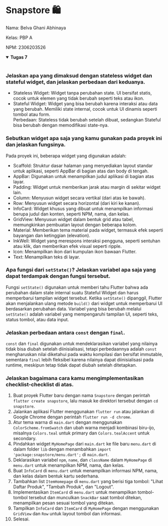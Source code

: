 # Snapstore 🛍️

Nama: Belva Ghani Abhinaya

Kelas: PBP A

NPM: 2306203526

<details open>
<summary><b>Tugas 7</b></summary>
<br>

### Jelaskan apa yang dimaksud dengan stateless widget dan stateful widget, dan jelaskan perbedaan dari keduanya.

- Stateless Widget: Widget tanpa perubahan state. UI bersifat statis, cocok untuk elemen yang tidak berubah seperti teks atau ikon.
- Stateful Widget: Widget yang bisa berubah karena interaksi atau data yang berubah. Memiliki state internal, cocok untuk UI dinamis seperti tombol atau form. <br>
Perbedaan: Stateless tidak berubah setelah dibuat, sedangkan Stateful bisa berubah dengan memodifikasi state-nya.<br>

### Sebutkan widget apa saja yang kamu gunakan pada proyek ini dan jelaskan fungsinya.

Pada proyek ini, beberapa widget yang digunakan adalah:

- Scaffold: Struktur dasar halaman yang menyediakan layout standar untuk aplikasi, seperti AppBar di bagian atas dan body di tengah.
- AppBar: Digunakan untuk menampilkan judul aplikasi di bagian atas layar.
- Padding: Widget untuk memberikan jarak atau margin di sekitar widget lain.
- Column: Menyusun widget secara vertikal (dari atas ke bawah).
- Row: Menyusun widget secara horizontal (dari kiri ke kanan).
- InfoCard: Widget khusus yang dibuat untuk menampilkan informasi berupa judul dan konten, seperti NPM, nama, dan kelas.
- GridView: Menyusun widget dalam bentuk grid atau tabel, memungkinkan pembuatan layout dengan beberapa kolom.
- Material: Memberikan tema material pada widget, termasuk efek seperti bayangan dan ketinggian (elevation).
- InkWell: Widget yang merespons interaksi pengguna, seperti sentuhan atau klik, dan memberikan efek visual seperti ripple.
- Icon: Menampilkan ikon dari kumpulan ikon bawaan Flutter.
- Text: Menampilkan teks di layar.<br>

### Apa fungsi dari `setState()`? Jelaskan variabel apa saja yang dapat terdampak dengan fungsi tersebut.

Fungsi `setState()` digunakan untuk memberi tahu Flutter bahwa ada perubahan dalam state internal suatu Stateful Widget dan harus memperbarui tampilan widget tersebut. Ketika `setState()` dipanggil, Flutter akan menjalankan ulang metode `build()` dari widget untuk memperbarui UI berdasarkan perubahan data. Variabel yang bisa berubah melalui `setState()` adalah variabel yang mempengaruhi tampilan UI, seperti teks, status tombol, atau data input.<br>

### Jelaskan perbedaan antara `const` dengan `final`.

`const` dan `final` digunakan untuk mendeklarasikan variabel yang nilainya tidak bisa diubah setelah diinisialisasi, tetapi perbedaannya adalah `const` mengharuskan nilai diketahui pada waktu kompilasi dan bersifat immutable, sementara `final` lebih fleksibel karena nilainya dapat diinisialisasi pada runtime, meskipun tetap tidak dapat diubah setelah ditetapkan.

### Jelaskan bagaimana cara kamu mengimplementasikan checklist-checklist di atas.

1. Buat proyek Flutter baru dengan nama `Snapstore` dengan perintah `flutter create snapstore`, lalu masuk ke direktori tersebut dengan `cd snapstore`.
2. Jalankan aplikasi Flutter menggunakan `flutter run` atau jalankan di Google Chrome dengan perintah `flutter run -d chrome`.
3. Atur tema warna di `main.dart` dengan menggunakan `ColorScheme.fromSwatch` dan ubah warna menjadi kombinasi biru-ijo, misalnya `Colors.teal` untuk primary dan `Colors.tealAccent` untuk secondary.
4. Pindahkan widget `MyHomePage` dari `main.dart` ke file baru `menu.dart` di dalam folder `lib` dengan menambahkan `import 'package:snapstore/menu.dart';` di `main.dart`.
5. Deklarasikan variabel `npm`, `name`, dan `className` dalam `MyHomePage` di `menu.dart` untuk menampilkan NPM, nama, dan kelas.
6. Buat `InfoCard` di `menu.dart` untuk menampilkan informasi NPM, nama, dan kelas dalam bentuk kartu sederhana.
7. Tambahkan list `ItemHomepage` di `menu.dart` yang berisi tiga tombol: "Lihat Daftar Produk", "Tambah Produk", dan "Logout".
8. Implementasikan `ItemCard` di `menu.dart` untuk menampilkan tombol-tombol tersebut dan munculkan `SnackBar` saat tombol ditekan, menampilkan pesan sesuai tombol yang ditekan.
9. Tampilkan `InfoCard` dan `ItemCard` di `MyHomePage` dengan menggunakan `GridView` dan `Row` untuk layout tombol dan informasi.
10. Selesai.

</details>